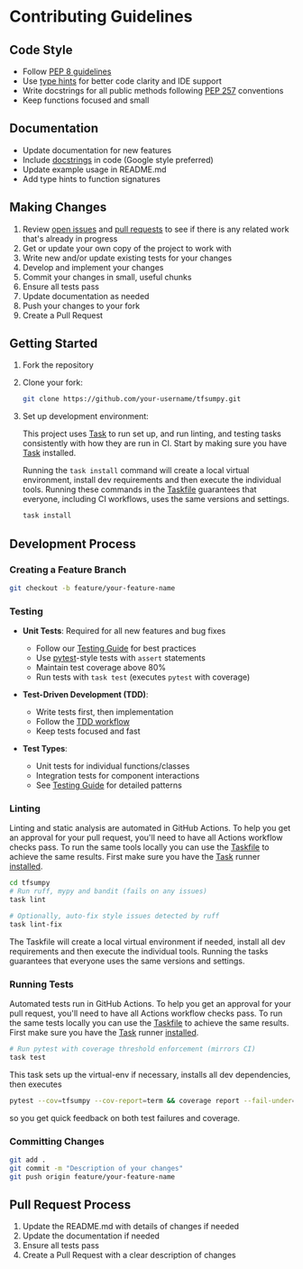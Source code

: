 # Contributing Guidelines

## Code Style

- Follow [PEP 8 guidelines](https://peps.python.org/pep-0008/)
- Use [type hints](https://docs.python.org/3/library/typing.html) for better code clarity and IDE support
- Write docstrings for all public methods following [PEP 257](https://peps.python.org/pep-0257/) conventions
- Keep functions focused and small

## Documentation

- Update documentation for new features
- Include [docstrings](https://google.github.io/styleguide/pyguide.html#38-comments-and-docstrings) in code (Google style preferred)
- Update example usage in README.md
- Add type hints to function signatures

## Making Changes

1. Review [open issues](https://github.com/rafaelherik/tfsumpy/issues) and [pull requests](https://github.com/rafaelherik/tfsumpy/pulls) to see if there is any related work that's already in progress
2. Get or update your own copy of the project to work with
3. Write new and/or update existing tests for your changes
4. Develop and implement your changes
5. Commit your changes in small, useful chunks
6. Ensure all tests pass
7. Update documentation as needed
8. Push your changes to your fork
9. Create a Pull Request

## Getting Started

1. Fork the repository
2. Clone your fork:

    ```bash
    git clone https://github.com/your-username/tfsumpy.git
    ```

3. Set up development environment:

    This project uses [Task](https://taskfile.dev/) to run set up, and run linting, and testing tasks consistently with how they are run in CI. Start by making sure you have [Task](https://taskfile.dev/) installed.

    Running the `task install` command will create a local virtual environment, install dev requirements and then execute the individual tools.  Running these commands in the [Taskfile](Taskfile.yml) guarantees that everyone, including CI workflows, uses the same versions and settings.

    ```bash
    task install
    ```

## Development Process

### Creating a Feature Branch

```bash
git checkout -b feature/your-feature-name
```

### Testing

- **Unit Tests**: Required for all new features and bug fixes
  - Follow our [Testing Guide](tests.md) for best practices
  - Use [pytest](https://docs.pytest.org/)-style tests with `assert` statements
  - Maintain test coverage above 80%
  - Run tests with `task test` (executes `pytest` with coverage)

- **Test-Driven Development (TDD)**:
  - Write tests first, then implementation
  - Follow the [TDD workflow](https://realpython.com/test-driven-development-python/)
  - Keep tests focused and fast

- **Test Types**:
  - Unit tests for individual functions/classes
  - Integration tests for component interactions
  - See [Testing Guide](tests.md) for detailed patterns

### Linting

Linting and static analysis are automated in GitHub Actions. To help you get an approval for your pull request, you'll need to have all Actions workflow checks pass. To run the same tools locally you can use the [Taskfile](Taskfile.yml) to achieve the same results. First make sure you have the [Task](https://taskfile.dev/) runner [installed](https://taskfile.dev/#/installation).

```bash
cd tfsumpy
# Run ruff, mypy and bandit (fails on any issues)
task lint

# Optionally, auto-fix style issues detected by ruff
task lint-fix
```

The Taskfile will create a local virtual environment if needed, install all dev requirements and then execute the individual tools.  Running the tasks guarantees that everyone uses the same versions and settings.

### Running Tests

Automated tests run in GitHub Actions. To help you get an approval for your pull request, you'll need to have all Actions workflow checks pass. To run the same tests locally you can use the [Taskfile](Taskfile.yml) to achieve the same results. First make sure you have the [Task](https://taskfile.dev/) runner [installed](https://taskfile.dev/#/installation).

```bash
# Run pytest with coverage threshold enforcement (mirrors CI)
task test
```

This task sets up the virtual-env if necessary, installs all dev dependencies, then executes

```bash
pytest --cov=tfsumpy --cov-report=term && coverage report --fail-under=80
```

so you get quick feedback on both test failures and coverage.

### Committing Changes

```bash
git add .
git commit -m "Description of your changes"
git push origin feature/your-feature-name
```

## Pull Request Process

1. Update the README.md with details of changes if needed
2. Update the documentation if needed
3. Ensure all tests pass
4. Create a Pull Request with a clear description of changes
